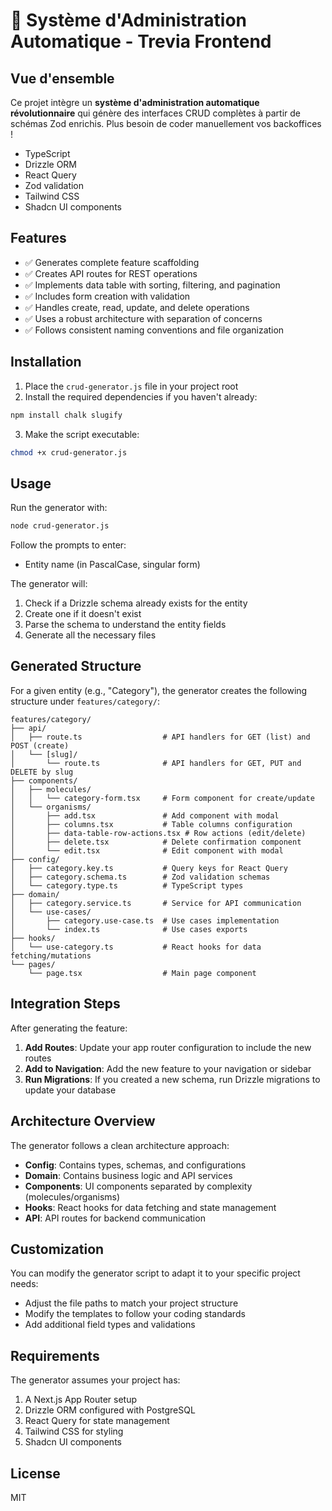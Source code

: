 # 🚀 Système d'Administration Automatique - Trevia Frontend

## Vue d'ensemble

Ce projet intègre un **système d'administration automatique révolutionnaire** qui génère des interfaces CRUD complètes à partir de schémas Zod enrichis. Plus besoin de coder manuellement vos backoffices !

- TypeScript
- Drizzle ORM
- React Query
- Zod validation
- Tailwind CSS
- Shadcn UI components

## Features

- ✅ Generates complete feature scaffolding
- ✅ Creates API routes for REST operations
- ✅ Implements data table with sorting, filtering, and pagination
- ✅ Includes form creation with validation
- ✅ Handles create, read, update, and delete operations
- ✅ Uses a robust architecture with separation of concerns
- ✅ Follows consistent naming conventions and file organization

## Installation

1. Place the `crud-generator.js` file in your project root
2. Install the required dependencies if you haven't already:

```bash
npm install chalk slugify
```

3. Make the script executable:

```bash
chmod +x crud-generator.js
```

## Usage

Run the generator with:

```bash
node crud-generator.js
```

Follow the prompts to enter:
- Entity name (in PascalCase, singular form)

The generator will:
1. Check if a Drizzle schema already exists for the entity
2. Create one if it doesn't exist
3. Parse the schema to understand the entity fields
4. Generate all the necessary files

## Generated Structure

For a given entity (e.g., "Category"), the generator creates the following structure under `features/category/`:

```
features/category/
├── api/
│   ├── route.ts                  # API handlers for GET (list) and POST (create)
│   └── [slug]/
│       └── route.ts              # API handlers for GET, PUT and DELETE by slug
├── components/
│   ├── molecules/
│   │   └── category-form.tsx     # Form component for create/update
│   └── organisms/
│       ├── add.tsx               # Add component with modal
│       ├── columns.tsx           # Table columns configuration
│       ├── data-table-row-actions.tsx # Row actions (edit/delete)
│       ├── delete.tsx            # Delete confirmation component
│       └── edit.tsx              # Edit component with modal
├── config/
│   ├── category.key.ts           # Query keys for React Query
│   ├── category.schema.ts        # Zod validation schemas
│   └── category.type.ts          # TypeScript types
├── domain/
│   ├── category.service.ts       # Service for API communication
│   └── use-cases/
│       ├── category.use-case.ts  # Use cases implementation
│       └── index.ts              # Use cases exports
├── hooks/
│   └── use-category.ts           # React hooks for data fetching/mutations
└── pages/
    └── page.tsx                  # Main page component
```

## Integration Steps

After generating the feature:

1. **Add Routes**: Update your app router configuration to include the new routes
2. **Add to Navigation**: Add the new feature to your navigation or sidebar
3. **Run Migrations**: If you created a new schema, run Drizzle migrations to update your database

## Architecture Overview

The generator follows a clean architecture approach:

- **Config**: Contains types, schemas, and configurations
- **Domain**: Contains business logic and API services
- **Components**: UI components separated by complexity (molecules/organisms)
- **Hooks**: React hooks for data fetching and state management
- **API**: API routes for backend communication

## Customization

You can modify the generator script to adapt it to your specific project needs:

- Adjust the file paths to match your project structure
- Modify the templates to follow your coding standards
- Add additional field types and validations

## Requirements

The generator assumes your project has:

1. A Next.js App Router setup
2. Drizzle ORM configured with PostgreSQL
3. React Query for state management
4. Tailwind CSS for styling
5. Shadcn UI components

## License

MIT
